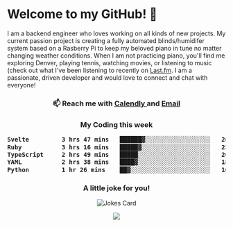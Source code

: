 <h1> Welcome to my GitHub! 👋 </h1>


  I am a backend engineer who loves working on all kinds of new projects. My current passion project is creating a fully automated blinds/humidifer system based on a Rasberry Pi to keep my beloved piano in tune no matter changing weather conditions. When I am not practicing piano, you'll find me exploring Denver, playing tennis, watching movies, or listening to music (check out what I've been listening to recently on [Last.fm](https://www.last.fm/user/mballa000). I am a passionate, driven developer and would love to connect and chat with everyone!

<h3 align = "center"> 📫 Reach me with <a href = "https://calendly.com/msbrandt00/30min"> Calendly </a> and <a href="mailto:msbrandt00@gmail.com">Email</a> 
 </h3>


 
<div align = "center"
[![Anurag's GitHub stats](https://github-readme-stats.vercel.app/api?username=mbrandt00)](https://github.com/anuraghazra/github-readme-stats)
          </div>
<h3 align="center">
  My Coding this week
<!--START_SECTION:waka-->

```txt
Svelte         3 hrs 47 mins   ██████▓░░░░░░░░░░░░░░░░░░   26.92 %
Ruby           3 hrs 16 mins   █████▓░░░░░░░░░░░░░░░░░░░   23.25 %
TypeScript     2 hrs 49 mins   █████░░░░░░░░░░░░░░░░░░░░   20.12 %
YAML           2 hrs 38 mins   ████▓░░░░░░░░░░░░░░░░░░░░   18.76 %
Python         1 hr 26 mins    ██▓░░░░░░░░░░░░░░░░░░░░░░   10.29 %
```

<!--END_SECTION:waka-->

### A little joke for you!

![Jokes Card](https://readme-jokes.vercel.app/api?hideBorder)

<a href="https://www.linkedin.com/in/mbrandt00/"><img src="https://img.shields.io/badge/linkedin-%230077B5.svg?&style=for-the-badge&logo=linkedin&logoColor=white" /></a>
